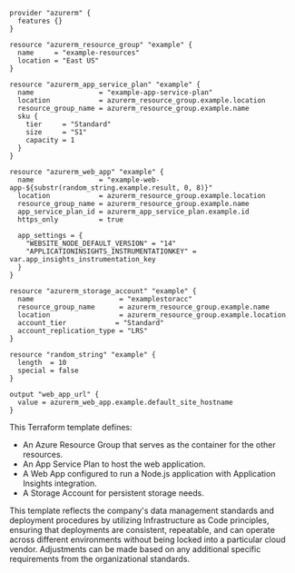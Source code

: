 ```hcl
provider "azurerm" {
  features {}
}

resource "azurerm_resource_group" "example" {
  name     = "example-resources"
  location = "East US"
}

resource "azurerm_app_service_plan" "example" {
  name                = "example-app-service-plan"
  location            = azurerm_resource_group.example.location
  resource_group_name = azurerm_resource_group.example.name
  sku {
    tier     = "Standard"
    size     = "S1"
    capacity = 1
  }
}

resource "azurerm_web_app" "example" {
  name                = "example-web-app-${substr(random_string.example.result, 0, 8)}"
  location            = azurerm_resource_group.example.location
  resource_group_name = azurerm_resource_group.example.name
  app_service_plan_id = azurerm_app_service_plan.example.id
  https_only          = true

  app_settings = {
    "WEBSITE_NODE_DEFAULT_VERSION" = "14"
    "APPLICATIONINSIGHTS_INSTRUMENTATIONKEY" = var.app_insights_instrumentation_key
  }
}

resource "azurerm_storage_account" "example" {
  name                     = "examplestoracc"
  resource_group_name      = azurerm_resource_group.example.name
  location                 = azurerm_resource_group.example.location
  account_tier            = "Standard"
  account_replication_type = "LRS"
}

resource "random_string" "example" {
  length  = 10
  special = false
}

output "web_app_url" {
  value = azurerm_web_app.example.default_site_hostname
}
```

This Terraform template defines:
- An Azure Resource Group that serves as the container for the other resources.
- An App Service Plan to host the web application.
- A Web App configured to run a Node.js application with Application Insights integration.
- A Storage Account for persistent storage needs.

This template reflects the company's data management standards and deployment procedures by utilizing Infrastructure as Code principles, ensuring that deployments are consistent, repeatable, and can operate across different environments without being locked into a particular cloud vendor. Adjustments can be made based on any additional specific requirements from the organizational standards.